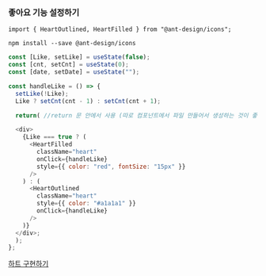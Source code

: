 ### 좋아요 기능 설정하기

    import { HeartOutlined, HeartFilled } from "@ant-design/icons";

    npm install --save @ant-design/icons

```js
const [Like, setLike] = useState(false);
const [cnt, setCnt] = useState(0);
const [date, setDate] = useState("");

const handleLike = () => {
  setLike(!Like);
  Like ? setCnt(cnt - 1) : setCnt(cnt + 1);

  return( //return 문 안에서 사용 (따로 컴포넌트에서 파일 만들어서 생성하는 것이 좋음)

  <div>
    {Like === true ? (
      <HeartFilled
        className="heart"
        onClick={handleLike}
        style={{ color: "red", fontSize: "15px" }}
      />
    ) : (
      <HeartOutlined
        className="heart"
        style={{ color: "#a1a1a1" }}
        onClick={handleLike}
      />
    )}
  </div>;
  );
};
```

[하트 구현하기](https://ablue-1.tistory.com/21)

